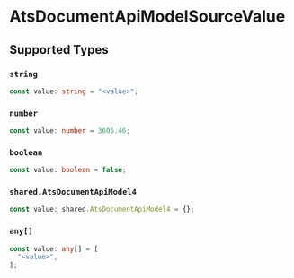 # AtsDocumentApiModelSourceValue


## Supported Types

### `string`

```typescript
const value: string = "<value>";
```

### `number`

```typescript
const value: number = 3605.46;
```

### `boolean`

```typescript
const value: boolean = false;
```

### `shared.AtsDocumentApiModel4`

```typescript
const value: shared.AtsDocumentApiModel4 = {};
```

### `any[]`

```typescript
const value: any[] = [
  "<value>",
];
```

